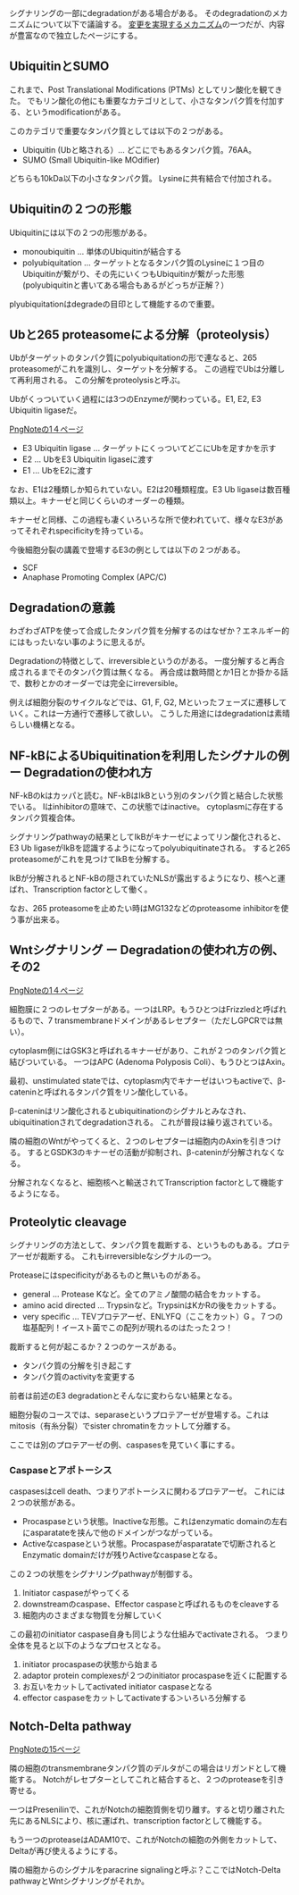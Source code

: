 シグナリングの一部にdegradationがある場合がある。
そのdegradationのメカニズムについて以下で議論する。
[変更を実現するメカニズム](変更を実現するメカニズム.md)の一つだが、内容が豊富なので独立したページにする。

## UbiquitinとSUMO

これまで、Post Translational Modifications (PTMs) としてリン酸化を観てきた。
でもリン酸化の他にも重要なカテゴリとして、小さなタンパク質を付加する、というmodificationがある。

このカテゴリで重要なタンパク質としては以下の２つがある。

- Ubiquitin (Ubと略される）... どこにでもあるタンパク質。76AA。
- SUMO (Small Ubiquitin-like MOdifier)

どちらも10kDa以下の小さなタンパク質。
Lysineに共有結合で付加される。

## Ubiquitinの２つの形態

Ubiquitinには以下の２つの形態がある。

- monoubiquitin ... 単体のUbiquitinが結合する
- polyubiquitation ... ターゲットとなるタンパク質のLysineに１つ目のUbiquitinが繋がり、その先にいくつもUbiquitinが繋がった形態(polyubiquitinと書いてある場合もあるがどっちが正解？）

plyubiquitationはdegradeの目印として機能するので重要。

## Ubと265 proteasomeによる分解（proteolysis）

Ubがターゲットのタンパク質にpolyubiquitationの形で連なると、265 proteasomeがこれを識別し、ターゲットを分解する。
この過程でUbは分離して再利用される。
この分解をproteolysisと呼ぶ。

Ubがくっついていく過程には3つのEnzymeが関わっている。E1, E2, E3 Ubiquitin ligaseだ。

[PngNoteの1４ページ](https://karino2.github.io/ImageGallery/CellBiology706x.html#lg=1&slide=13)

- E3 Ubiquitin ligase ... ターゲットにくっついてどこにUbを足すかを示す
- E2 ... UbをE3 Ubiquitin ligaseに渡す
- E1 ... UbをE2に渡す

なお、E1は2種類しか知られていない。E2は20種類程度。E3 Ub ligaseは数百種類以上。キナーゼと同じくらいのオーダーの種類。

キナーゼと同様、この過程も凄くいろいろな所で使われていて、様々なE3があってそれぞれspecificityを持っている。

今後細胞分裂の講義で登場するE3の例としては以下の２つがある。

- SCF
- Anaphase Promoting Complex (APC/C)

## Degradationの意義

わざわざATPを使って合成したタンパク質を分解するのはなぜか？エネルギー的にはもったいない事のように思えるが。

Degradationの特徴として、irreversibleというのがある。
一度分解すると再合成されるまでそのタンパク質は無くなる。
再合成は数時間とか1日とか掛かる話で、数秒とかのオーダーでは完全にirreversible。

例えば細胞分裂のサイクルなどでは、G1, F, G2, Mといったフェーズに遷移していく。これは一方通行で遷移して欲しい。
こうした用途にはdegradationは素晴らしい機構となる。

## NF-kBによるUbiquitinationを利用したシグナルの例 ー Degradationの使われ方

NF-kBのkはカッパと読む。NF-kBはIkBという別のタンパク質と結合した状態でいる。
Iはinhibitorの意味で、この状態ではinactive。
cytoplasmに存在するタンパク質複合体。

シグナリングpathwayの結果としてIkBがキナーゼによってリン酸化されると、
E3 Ub ligaseがIkBを認識するようになってpolyubiquitinateされる。
すると265 proteasomeがこれを見つけてIkBを分解する。

IkBが分解されるとNF-kBの隠されていたNLSが露出するようになり、核へと運ばれ、Transcription factorとして働く。

なお、265 proteasomeを止めたい時はMG132などのproteasome inhibitorを使う事が出来る。

## Wntシグナリング ー Degradationの使われ方の例、その2

[PngNoteの1４ページ](https://karino2.github.io/ImageGallery/CellBiology706x.html#lg=1&slide=13)

細胞膜に２つのレセプターがある。一つはLRP。もうひとつはFrizzledと呼ばれるもので、7 transmembraneドメインがあるレセプター（ただしGPCRでは無い）。

cytoplasm側にはGSK3と呼ばれるキナーゼがあり、これが２つのタンパク質と結びついている。
一つはAPC (Adenoma Polyposis Coli）、もうひとつはAxin。

最初、unstimulated stateでは、cytoplasm内でキナーゼはいつもactiveで、β-cateninと呼ばれるタンパク質をリン酸化している。

β-cateninはリン酸化されるとubiquitinationのシグナルとみなされ、ubiquitinationされてdegradationされる。
これが普段は繰り返されている。

隣の細胞のWntがやってくると、２つのレセプターは細胞内のAxinを引きつける。
するとGSDK3のキナーゼの活動が抑制され、β-cateninが分解されなくなる。

分解されなくなると、細胞核へと輸送されてTranscription factorとして機能するようになる。

## Proteolytic cleavage

シグナリングの方法として、タンパク質を裁断する、というものもある。プロテアーゼが裁断する。
これもirreversibleなシグナルの一つ。

Proteaseにはspecificityがあるものと無いものがある。

- general ... Protease Kなど。全てのアミノ酸間の結合をカットする。
- amino acid directed ... Trypsinなど。TrypsinはKかRの後をカットする。
- very specific ... TEVプロテアーゼ、ENLYFQ（ここをカット）G 。７つの塩基配列！イースト菌でこの配列が現れるのはたった２つ！

裁断すると何が起こるか？２つのケースがある。

- タンパク質の分解を引き起こす
- タンパク質のactivityを変更する

前者は前述のE3 degradationとそんなに変わらない結果となる。

細胞分裂のコースでは、separaseというプロテアーゼが登場する。これはmitosis（有糸分裂）でsister chromatinをカットして分離する。

ここでは別のプロテアーゼの例、caspasesを見ていく事にする。

### Caspaseとアポトーシス

caspasesはcell death、つまりアポトーシスに関わるプロテアーゼ。
これには２つの状態がある。

- Procaspaseという状態。Inactiveな形態。これはenzymatic domainの左右にasparatateを挟んで他のドメインがつながっている。
- Activeなcaspaseという状態。Procaspaseがasparatateで切断されるとEnzymatic domainだけが残りActiveなcaspaseとなる。

この２つの状態をシグナリングpathwayが制御する。

1. Initiator caspaseがやってくる
2. downstreamのcaspase、Effector caspaseと呼ばれるものをcleaveする
3. 細胞内のさまざまな物質を分解していく

この最初のinitiator caspase自身も同じような仕組みでactivateされる。
つまり全体を見ると以下のようなプロセスとなる。

1. initiator procaspaseの状態から始まる
2. adaptor protein complexesが２つのinitiator procaspaseを近くに配置する
3. お互いをカットしてactivated initiator caspaseとなる
4. effector caspaseをカットしてactivateする＞いろいろ分解する

## Notch-Delta pathway

[PngNoteの15ページ](https://karino2.github.io/ImageGallery/CellBiology706x.html#lg=1&slide=14)

隣の細胞のtransmembraneタンパク質のデルタがこの場合はリガンドとして機能する。
Notchがレセプターとしてこれと結合すると、２つのproteaseを引き寄せる。

一つはPresenilinで、これがNotchの細胞質側を切り離す。すると切り離された先にあるNLSにより、核に運ばれ、transcription factorとして機能する。

もう一つのproteaseはADAM10で、これがNotchの細胞の外側をカットして、Deltaが再び使えるようにする。

隣の細胞からのシグナルをparacrine signalingと呼ぶ？ここではNotch-Delta pathwayとWntシグナリングがそれか。
